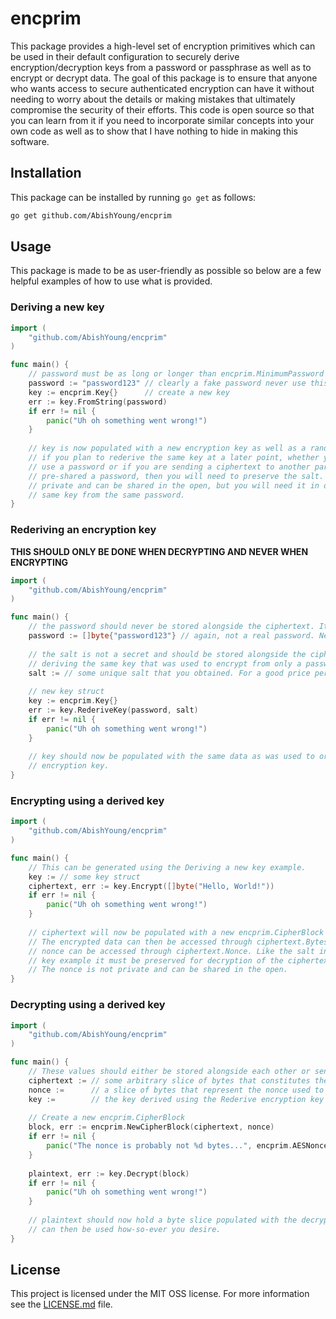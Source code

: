 # encprim
This package provides a high-level set of encryption primitives which can be used in their default configuration to securely derive encryption/decryption keys from a password or passphrase as well as to encrypt or decrypt data. The goal of this package is to ensure that anyone who wants access to secure authenticated encryption can have it without needing to worry about the details or making mistakes that ultimately compromise the security of their efforts. This code is open source so that you can learn from it if you need to incorporate similar concepts into your own code as well as to show that I have nothing to hide in making this software.

## Installation
This package can be installed by running `go get` as follows:

```bash
go get github.com/AbishYoung/encprim
```

## Usage
This package is made to be as user-friendly as possible so below are a few helpful examples of how to use what is provided.

### Deriving a new key
```go
import (
	"github.com/AbishYoung/encprim"
)

func main() {
	// password must be as long or longer than encprim.MinimumPassword (10 bytes)
	password := "password123" // clearly a fake password never use this
	key := encprim.Key{}      // create a new key
	err := key.FromString(password)
	if err != nil {
		panic("Uh oh something went wrong!")
	}
	
	// key is now populated with a new encryption key as well as a random salt!
	// if you plan to rederive the same key at a later point, whether you want to only
	// use a password or if you are sending a ciphertext to another party and have only
	// pre-shared a password, then you will need to preserve the salt. The salt is not
	// private and can be shared in the open, but you will need it in order to derive the
	// same key from the same password.
}
```

### Rederiving an encryption key
**THIS SHOULD ONLY BE DONE WHEN DECRYPTING AND NEVER WHEN ENCRYPTING**

```go
import (
	"github.com/AbishYoung/encprim"
)

func main() {
	// the password should never be stored alongside the ciphertext. It is, obviously, a secret.
	password := []byte{"password123"} // again, not a real password. Never use this.
	
	// the salt is not a secret and should be stored alongside the ciphertext if you plan on
	// deriving the same key that was used to encrypt from only a password/passphrase.
	salt := // some unique salt that you obtained. For a good price perhaps?
	
	// new key struct
	key := encprim.Key{}
	err := key.RederiveKey(password, salt)
	if err != nil {
		panic("Uh oh something went wrong!")
	}
	
	// key should now be populated with the same data as was used to originally derive the
	// encryption key.
}
```

### Encrypting using a derived key
```go
import (
	"github.com/AbishYoung/encprim"
)

func main() {
	// This can be generated using the Deriving a new key example.
	key := // some key struct
	ciphertext, err := key.Encrypt([]byte("Hello, World!"))
	if err != nil {
		panic("Uh oh something went wrong!")
	}
	
	// ciphertext will now be populated with a new encprim.CipherBlock struct.
	// The encrypted data can then be accessed through ciphertext.Bytes and the unique
	// nonce can be accessed through ciphertext.Nonce. Like the salt in the Deriving a new
	// key example it must be preserved for decryption of the ciphertext to be successful. 
	// The nonce is not private and can be shared in the open.
}
```

### Decrypting using a derived key
```go
import (
	"github.com/AbishYoung/encprim"
)

func main() {
	// These values should either be stored alongside each other or sent alongside each other.
	ciphertext := // some arbitrary slice of bytes that constitutes the ciphertext.
	nonce :=      // a slice of bytes that represent the nonce used to encrypt (len(nonce) == encprim.AESNonceLength).
	key :=        // the key derived using the Rederive encryption key example.
	
	// Create a new encprim.CipherBlock
	block, err := encprim.NewCipherBlock(ciphertext, nonce)
	if err != nil {
		panic("The nonce is probably not %d bytes...", encprim.AESNonceLength)
	}
	
	plaintext, err := key.Decrypt(block)
	if err != nil {
		panic("Uh oh something went wrong!")
	}
	
	// plaintext should now hold a byte slice populated with the decrypted plaintext which
	// can then be used how-so-ever you desire.
}
```

## License
This project is licensed under the MIT OSS license. For more information see the [LICENSE.md](LICENSE.md) file.